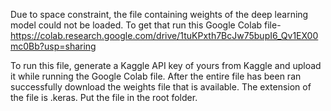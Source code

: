 Due to space constraint, the file containing weights of the deep learning model could not be loaded.
To get that run this Google Colab file- https://colab.research.google.com/drive/1tuKPxth7BcJw75bupI6_Qv1EX00mc0Bb?usp=sharing

To run this file, generate a Kaggle API key of yours from Kaggle and upload it while running the Google Colab file. After the entire file has been ran successfully
download the weights file that is available. The extension of the file is .keras. Put the file in the root folder.
